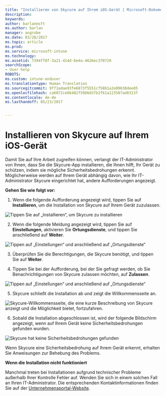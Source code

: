 ```yaml
---
title: "Installieren von Skycure auf Ihrem iOS-Gerät | Microsoft-Dokumentation"
description: 
keywords: 
author: barlanmsft
ms.author: barlan
manager: angrobe
ms.date: 03/28/2017
ms.topic: article
ms.prod: 
ms.service: microsoft-intune
ms.technology: 
ms.assetid: 7394ff8f-3a21-414d-be4a-4626ec370720
searchScope:
- User help
ROBOTS: 
ms.custom: intune-enduser
ms.translationtype: Human Translation
ms.sourcegitcommit: 9ff1adae93fe6873f5551cf58b1a2e89638dee85
ms.openlocfilehash: ca6072ce66482f5986d37b2f61a123587ad8313f
ms.contentlocale: de-de
ms.lasthandoff: 05/23/2017


---
```


# <a name="you-need-to-install-skycure-on-your-ios-device"></a>Installieren von Skycure auf Ihrem iOS-Gerät

Damit Sie auf Ihre Arbeit zugreifen können, verlangt der IT-Administrator von Ihnen, dass Sie die Skycure-App installieren, die Ihnen hilft, Ihr Gerät zu schützen, indem sie mögliche Sicherheitsbedrohungen erkennt. Möglicherweise werden auf Ihrem Gerät abhängig davon, wie Ihr IT-Administrator Skycure eingerichtet hat, andere Aufforderungen angezeigt.

**Gehen Sie wie folgt vor:**

1.    Wenn die folgende Aufforderung angezeigt wird, tippen Sie auf **Installieren**, um die Installation von Skycure auf Ihrem Gerät zuzulassen.

  ![Tippen Sie auf „Installieren“, um Skycure zu installieren](./media/ios-mtd-install-app-request.png)

2. Wenn die folgende Meldung angezeigt wird, tippen Sie auf **Einstellungen**, aktivieren Sie **Ortungsdienste**, und tippen Sie anschließend auf **Weiter**.

  ![Tippen auf „Einstellungen“ und anschließend auf „Ortungsdienste“](./media/ios-skycure-allow-location-services.png)

3. Überprüfen Sie die Berechtigungen, die Skycure benötigt, und tippen Sie auf **Weiter**.

4. Tippen Sie bei der Aufforderung, bei der Sie gefragt werden, ob Sie Benachrichtigungen von Skycure zulassen möchten, auf **Zulassen**.

  ![Tippen auf „Einstellungen“ und anschließend auf „Ortungsdienste“](./media/ios-skycure-allow-notifications.png)

5. Skycure schließt die Installation ab und zeigt die Willkommensseite an.

  ![Skycure-Willkommensseite, die eine kurze Beschreibung von Skycure anzeigt und die Möglichkeit bietet, fortzufahren.](./media/ios-skycure-welcome-screen.png)

6. Sobald die Installation abgeschlossen ist, wird der folgende Bildschirm angezeigt, wenn auf Ihrem Gerät keine Sicherheitsbedrohungen gefunden wurden.

  ![Skycure hat keine Sicherheitsbedrohungen gefunden](./media/ios-skycure-no-threats-found.png)

Wenn Skycure eine Sicherheitsbedrohung auf Ihrem Gerät erkennt, erhalten Sie Anweisungen zur Behebung des Problems.

**Wenn die Installation nicht funktioniert**

Manchmal treten bei Installationen aufgrund technischer Probleme außerhalb Ihrer Kontrolle Fehler auf. Wenden Sie sich in einem solchen Fall an Ihren IT-Administrator. Die entsprechenden Kontaktinformationen finden Sie auf der [Unternehmensportal-Website](http://portal.manage.microsoft.com).

